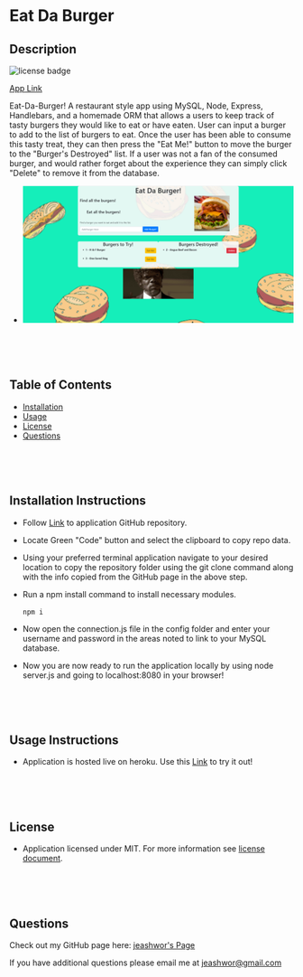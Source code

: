 # Eat Da Burger

## Description  
![license badge](https://img.shields.io/badge/license-MIT-brightgreen)

[App Link](https://peaceful-hamlet-07367.herokuapp.com/)

Eat-Da-Burger! A restaurant style app using MySQL, Node, Express, Handlebars, and a homemade ORM that allows a users to keep track of tasty burgers they would like to eat or have eaten.  User can input a burger to add to the list of burgers to eat.  Once the user has been able to consume this tasty treat, they can then press the "Eat Me!" button to move the burger to the "Burger's Destroyed" list.  If a user was not a fan of the consumed burger, and would rather forget about the experience they can simply click "Delete" to remove it from the database. 

* ![Screen Shot](./public/assets/images/Screenshot.png)

<br>
<br>
<br>

## Table of Contents  
  
* [Installation](installation-instructions)  
* [Usage](#usage-instructions)  
* [License](#license)  
* [Questions](#questions)

<br>
<br>
<br>

## Installation Instructions

* Follow [Link](https://github.com/jeashwor/burger) to application GitHub repository.

* Locate Green "Code" button and select the clipboard to copy repo data.

* Using your preferred terminal application navigate to your desired location to copy the repository folder using the git clone command along with the info copied from the GitHub page in the above step.

* Run a npm install command to install necessary modules.

    ```
    npm i
    ```

* Now open the connection.js file in the config folder and enter your username and password in the areas noted to link to your MySQL database.

* Now you are now ready to run the application locally by using node server.js and going to localhost:8080 in your browser!

<br>
<br>
<br>

## Usage Instructions

* Application is hosted live on heroku.  Use this [Link](https://peaceful-hamlet-07367.herokuapp.com/) to try it out!

<br>
<br>
<br>

## License

* Application licensed under MIT.  For more information see [license document](./LICENSE).
  
<br>
<br>
<br>

## Questions

Check out my GitHub page here:  [jeashwor's Page](https://github.com/jeashwor)

If you have additional questions please email me at jeashwor@gmail.com